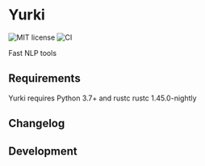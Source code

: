 # Yurki
![MIT license](https://img.shields.io/badge/License-MIT-blue.svg)
![CI](https://github.com/Aljutor/yurki/workflows/CI/badge.svg?branch=master)


Fast NLP tools

## Requirements

Yurki requires Python 3.7+ and rustc rustc 1.45.0-nightly

## Changelog

## Development
